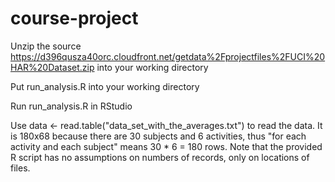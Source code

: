 # course-project

Unzip the source https://d396qusza40orc.cloudfront.net/getdata%2Fprojectfiles%2FUCI%20HAR%20Dataset.zip into your working directory

Put run_analysis.R into your working directory

Run run_analysis.R in RStudio

Use data <- read.table("data_set_with_the_averages.txt") to read the data. It is 180x68 because there are 30 subjects and 6 activities, thus "for each activity and each subject" means 30 * 6 = 180 rows. Note that the provided R script has no assumptions on numbers of records, only on locations of files.
